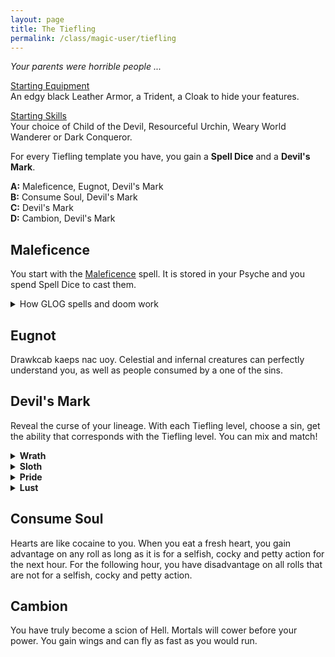 ```yaml
---
layout: page
title: The Tiefling
permalink: /class/magic-user/tiefling
---
```


_Your parents were horrible people ..._

<ins>Starting Equipment</ins><br>
An edgy black Leather Armor, a Trident, a Cloak to hide your features.

<ins>Starting Skills</ins><br>
Your choice of Child of the Devil, Resourceful Urchin, Weary World Wanderer or Dark Conqueror.

For every Tiefling template you have, you gain a **Spell Dice** and a **Devil's Mark**.

**A:** Maleficence, Eugnot, Devil's Mark<br>
**B:** Consume Soul, Devil's Mark<br>
**C:** Devil's Mark<br>
**D:** Cambion, Devil's Mark<br>

## Maleficence
You start with the [Maleficence](/2020/11/13/maleficence/) spell. It is stored in your Psyche and you spend Spell Dice to cast them.

<details markdown="1">
<summary>How GLOG spells and doom work</summary>
<ins>Spell Dice (SD)</ins><br>
You get 1 per Tiefling template. They are D6s.

Whenever you cast a spell, you choose how many SD to invest into it. The result of the spell depends on the number of [dice] and their [sum].

If a SD rolls a 1, 2 or 3, you don’t lose it. Otherwise, you lose it until you get a night of sleep. You can’t cast without SD.

Every time you roll doubles you get closer to *Catastrophe*.

<ins>Catastrophe</ins><br>
Every time you roll doubles you gain 1 *Doom Point*. Every time you gain a _Doom Point_, roll a D20. If you roll equal to or below your doom score, you trigger a [catastrophe](/list/spell-catastrophe).
</details>

## Eugnot
Drawkcab kaeps nac uoy. Celestial and infernal creatures can perfectly understand you, as well as people consumed by a one of the sins.

## Devil's Mark
Reveal the curse of your lineage. With each Tiefling level, choose a sin, get the ability that corresponds with the Tiefling level. You can mix and match!

<details markdown="1">
<summary><b>Wrath</b></summary>
<b>A.</b> _<u>Born of a remorseless murderer</u>._ <br> Twisted goat horns grow from your forehead. Your spell dice are D8s when you cast Maleficence.<br>
<b>B.</b> _<u>Baptised in the blood of 6 innocents</u>._ <br> Blood constantly drips from your clawed hands. You know the [Red Hands of Wrath](/2020/11/12/red-hands-of-wrath/) spell.<br>
<b>C.</b> _<u>Destined for genocide</u>._ <br> Your eyes become pure flames of hatred. You know the [Detonate Corpse](/2020/11/13/detonate-corpse/) spell.<br>
<b>D.</b> _<u>Scion of Satan</u>._ <br> Your flesh shrinks over your face, revealing your skull. You can see in a room which creature (including yourself and your friends) has the least amount of HP. You inflict maximum damage against it.
</details>

<details markdown="1">
<summary><b>Sloth</b></summary>
<b>A.</b> _<u>Survivor of neglect</u>._ <br> Your skin is blue. You know the [Indolence](/2020/11/13/indolence/) spell.<br>
<b>B.</b> _<u>Salvaged from a trash pile</u>._ <br> The dark circles of apathy radiate from your eyes like a rash. As long as you are naked and passive, you are invisible to all creatures with a language.<br>
<b>C.</b> _<u>Raised by a hundred resentful slaves</u>._ <br> Half your inventory slots are filled wiht unremovable slime. You gain as many cowardly Manes follower who don't leave your vicinity.<br>
<b>D.</b> _<u>Scion of Belphegor</u>._ <br> You lose all facial features not given by this class. You know the [Nine Lives](/2020/11/12/nine-lives/) spell.
</details>

<details markdown="1">
<summary><b>Pride</b></summary>
<b>A.</b> _<u>Born through eugenics</u>._ Yo have snake eyes. You know the [Thaumaturgy](/2020/11/13/thaumaturgy/) spell.<br>
<b>B.</b> _<u>Discarded for being imperfect</u>._ <br>  The temperature around you is cold. When you are standing, you float 1 inch above the ground.<br>
<b>C.</b> _<u>Your weaker siblings were killed</u>._ <br> Your hair becomes black feathers. You know the [Zizanny](/2020/11/13/indolence/) spell and you are immune to it.<br>
<b>D.</b> _<u>Scion of Lucifer</u>._ <br> You have a snake tail. You can reroll any of your rolls if a teammate agrees. Their next roll will be made with disadvantage. 
</details>

<details markdown="1">
<summary><b>Lust</b></summary>
<b>A.</b> _<u>Born out of wedlocks</u> (Gasp!)._ <br> You have rabbit ears. You know the [Fascinating Gaze](/2020/11/13/fascinating-gaze/) spell.<br>
<b>B.</b> _<u>One of many sired by a sex cult leader</u>._ <br> You have an extra digit. You always get two true informations about anything you touch with it.<br>
<b>C.</b> _<u>A hundread died during your conception</u>._ <br> You have goat legs. You can store sensations you feel in your Psyche slots and transmit them by touch at will.<br>
<b>D.</b> _<u>Scion of Asmodeus</u>._ <br> Your tongue extends to your navel. You know the [Dominate](/2020/11/13/dominate/) spell.
</details>

## Consume Soul
Hearts are like cocaine to you. When you eat a fresh heart, you gain advantage on any roll as long as it is for a selfish, cocky and petty action for the next hour. For the following hour, you have disadvantage on all rolls that are not for  a selfish, cocky and petty action.

## Cambion
You have truly become a scion of Hell. Mortals will cower before your power. You gain wings and can fly as fast as you would run.
